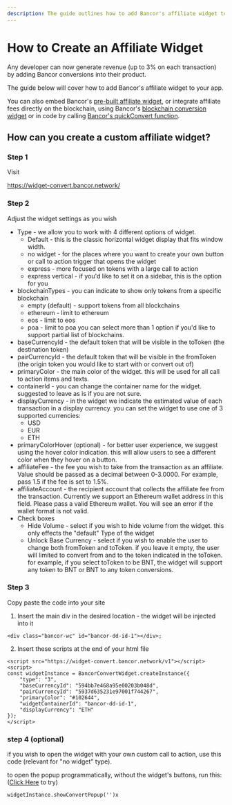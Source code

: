 ```yaml
---
description: The guide outlines how to add Bancor's affiliate widget to your app.
---
```


# How to Create an Affiliate Widget

Any developer can now generate revenue \(up to 3% on each transaction\) by adding Bancor conversions into their product.

The guide below will cover how to add Bancor's affiliate widget to your app.

You can also embed Bancor's [pre-built affiliate widget](https://support.bancor.network/hc/en-us/articles/360010667060), or integrate affiliate fees directly on the blockchain, using Bancor's [blockchain conversion widget](https://github.com/nionis/bancor-conversion-widget) or in code by calling [Bancor's quickConvert function](https://docs.bancorfoundation.org/contracts/converter/bancorconverter#BancorConverter-quickConvert2-contract-IERC20Token---uint256-uint256-address-uint256-).

## How can you create a custom affiliate widget?

### Step 1

Visit 

[https://widget-](https://widget-convert.bancor.network/)[convert.bancor.network/](https://widget-convert.bancor.network/)

### Step 2

Adjust the widget settings as you wish

* Type - we allow you to work with 4 different options of widget. 
  * Default - this is the classic horizontal widget display that fits window width. 
  * no widget - for the places where you want to create your own button or call to action trigger that opens the widget
  * express - more focused on tokens with a large call to action
  * express vertical - if you'd like to set it on a sidebar, this is the option for you
* blockchainTypes - you can indicate to show only tokens from a specific blockchain
  * empty \(default\) - support tokens from all blockchains
  * ethereum - limit to ethereum
  * eos - limit to eos
  * poa - limit to poa you can select more than 1 option if you'd like to support partial list of blockchains.
* baseCurrencyId - the default token that will be visible in the toToken \(the destination token\)
* pairCurrencyId - the default token that will be visible in the fromToken \(the origin token you would like to start with or convert out of\)
* primaryColor - the main color of the widget. this will be used for all call to action items and texts.
* containerId - you can change the container name for the widget. suggested to leave as is if you are not sure.
* displayCurrency - in the widget we indicate the estimated value of each transaction in a display currency. you can set the widget to use one of 3 supported currencies:
  * USD
  * EUR
  * ETH
* primaryColorHover \(optional\) - for better user experience, we suggest using the hover color indication. this will allow users to see a different color when they hover on a button. 
* affiliateFee - the fee you wish to take from the transaction as an affiliate. Value should be passed as a decimal between 0-3.0000. For example, pass 1.5 if the fee is set to 1.5%.
* affiliateAccount - the recipient account that collects the affiliate fee from the transaction. Currently we support an Ethereum wallet address in this field. Please pass a valid Ethereum wallet. You will see an error if the wallet format is not valid.
* Check boxes
  * Hide Volume - select if you wish to hide volume from the widget. this only effects the "default" Type of the widget
  * Unlock Base Currency - select if you wish to enable the user to change both fromToken and toToken. if you leave it empty, the user will limited to convert from and to the token indicated in the toToken. for example, if you select toToken to be BNT, the widget will support any token to BNT or BNT to any token conversions.

### Step 3

Copy paste the code into your site

1. Insert the main div in the desired location - the widget will be injected into it

```text
<div class="bancor-wc" id="bancor-dd-id-1"></div>;
```

2. Insert these scripts at the end of your html file

```text
<script src="https://widget-convert.bancor.network/v1"></script>
<script>
const widgetInstance = BancorConvertWidget.createInstance({
    "type": "3",
    "baseCurrencyId": "594bb7e468a95e00203b048d",
    "pairCurrencyId": "5937d635231e97001f744267",
    "primaryColor": "#102644",
    "widgetContainerId": "bancor-dd-id-1",
    "displayCurrency": "ETH"
});
</script>
```

### step 4 \(optional\)

if you wish to open the widget with your own custom call to action, use this code \(relevant for "no widget" type\).

to open the popup programmatically, without the widget's buttons, run this: \([Click Here](javascript:void%280%29;) to try\)

```text
widgetInstance.showConvertPopup('')x
```

